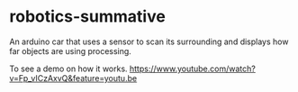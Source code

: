 # robotics-summative
An arduino car that uses a sensor to scan its surrounding and displays how far objects are using processing.

To see a demo on how it works.
https://www.youtube.com/watch?v=Fp_vICzAxvQ&feature=youtu.be
